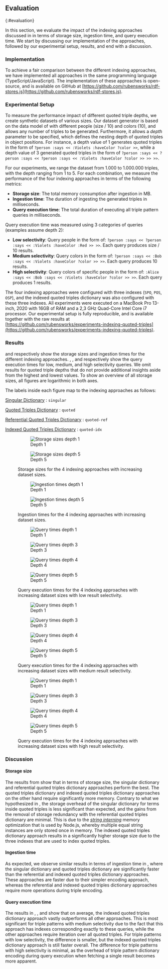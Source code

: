 ## Evaluation
{:#evaluation}

In this section, we evaluate the impact of the indexing approaches discussed in [](#approaches)
in terms of storage size, ingestion time, and query execution time.
We start by discussing our implementation of the approaches,
followed by our experimental setup, results,
and end with a discussion.

### Implementation

To achieve a fair comparison between the different indexing approaches,
we have implemented all approaches in the same programming language (TypeScript/JavaScript).
The implementation of these approaches is open-source,
and is available on GitHub at [https://github.com/rubensworks/rdf-stores.js](https://github.com/rubensworks/rdf-stores.js).

### Experimental Setup

To measure the performance impact of different quoted triple depths,
we create synthetic datasets of various sizes.
Our dataset generator is based on the data model of [](#use-case) with different people (size / 10) and colors (10),
and allows any number of triples to be generated.
Furthermore, it allows a *depth* parameter to be specified, which defines the nesting depth of quoted triples in object positions.
For instance, a depth value of 1 generates quoted triples in the form of `?person :says << :Violets :haveColor ?color >>`,
while a depth value of 3 generated quoted triples in the form of `?person :says << ?person :says << ?person :says << :Violets :haveColor ?color >> >> >>`.

For our experiments, we range the dataset from 1.000 to 1.000.000 triples,
with the depth ranging from 1 to 5.
For each combination, we measure the performance of the four indexing approaches in terms of the following metrics:

* **Storage size**: The total memory consumption after ingestion in MB.
* **Ingestion time**: The duration of ingesting the generated triples in milliseconds.
* **Query execution time**: The total duration of executing all triple pattern queries in milliseconds.

Query execution time was measured using 3 categories of queries (examples assume depth 2):

* **Low selectivity**: Query people in the form of: `?person :says << ?person :says << :Violets :haveColor :Red >> >>`. Each query produces size / 10 results.
* **Medium selectivity**: Query colors in the form of: `?person :says << :Bob :says << :Violets :haveColor ?color >> >>`. Each query produces 10 results.
* **High selectivity**: Query colors of specific people in the form of: `:Alice :says << :Bob :says << :Violets :haveColor ?color >> >>`. Each query produces 1 results.

The four indexing approaches were configured with three indexes (`SPO`, `POS`, `OSP`),
and the indexed quoted triples dictionary was also configured with these three indexes.
All experiments were executed on a MacBook Pro 13-inch, 2020 with 16GB of RAM and a 2,3 GHz Quad-Core Intel Core i7 processor.
Our experimental setup is fully reproducible, and is available together with the raw results at
[https://github.com/rubensworks/experiments-indexing-quoted-triples](https://github.com/rubensworks/experiments-indexing-quoted-triples).

### Results

[](#figure-results-ingest-size) and [](#figure-results-ingest-time) respectively show the storage sizes and ingestion times
for the different indexing approaches.
[](#figure-results-query-low), [](#figure-results-query-med), and [](#figure-results-query-high)
respectively show the query execution times for low, medium, and high selectivity queries.
We omit results for quoted triple depths that do not provide additional insights aside from the highest and lowest values.
To show an overview of all storage sizes, all figures are logarithmic in both axes.

The labels inside each figure map to the indexing approaches as follows:

[Singular Dictionary](#singular-dictionary)
: `singular`

[Quoted Triples Dictionary](#quoted-triples-dictionary)
: `quoted`

[Referential Quoted Triples Dictionary](#referential-quoted-triples-dictionary)
: `quoted-ref`

[Indexed Quoted Triples Dictionary](#indexed-quoted-triples-dictionary)
: `quoted-idx`

<figure id="figure-results-ingest-size" class="results-sidebyside">

<figure id="figure-results-ingest-size-1" class="subfigure">
<img src="img/experiments/results-ingest-size-1.svg" alt="Storage sizes depth 1">
<figcaption markdown="block">
Depth 1
</figcaption>
</figure>

<figure id="figure-results-ingest-size-5" class="subfigure">
<img src="img/experiments/results-ingest-size-5.svg" alt="Storage sizes depth 5">
<figcaption markdown="block">
Depth 5
</figcaption>
</figure>

<figcaption markdown="block">
Storage sizes for the 4 indexing approaches with increasing dataset sizes.
</figcaption>
</figure>


<figure id="figure-results-ingest-time" class="results-sidebyside">

<figure id="figure-results-ingest-time-1" class="subfigure">
<img src="img/experiments/results-ingest-time-1.svg" alt="Ingestion times depth 1">
<figcaption markdown="block">
Depth 1
</figcaption>
</figure>

<figure id="figure-results-ingest-time-5" class="subfigure">
<img src="img/experiments/results-ingest-time-5.svg" alt="Ingestion times depth 5">
<figcaption markdown="block">
Depth 5
</figcaption>
</figure>

<figcaption markdown="block">
Ingestion times for the 4 indexing approaches with increasing dataset sizes.
</figcaption>
</figure>


<figure id="figure-results-query-low" class="results-sidebyside">

<figure id="figure-results-query-low-1" class="subfigure">
<img src="img/experiments/results-query-low-1.svg" alt="Query times depth 1">
<figcaption markdown="block">
Depth 1
</figcaption>
</figure>

<figure id="figure-results-query-low-3" class="subfigure">
<img src="img/experiments/results-query-low-3.svg" alt="Query times depth 3">
<figcaption markdown="block">
Depth 3
</figcaption>
</figure>

<figure id="figure-results-query-low-4" class="subfigure">
<img src="img/experiments/results-query-low-4.svg" alt="Query times depth 4">
<figcaption markdown="block">
Depth 4
</figcaption>
</figure>

<figure id="figure-results-query-low-5" class="subfigure">
<img src="img/experiments/results-query-low-5.svg" alt="Query times depth 5">
<figcaption markdown="block">
Depth 5
</figcaption>
</figure>

<figcaption markdown="block">
Query execution times for the 4 indexing approaches with increasing dataset sizes with low result selectivity.
</figcaption>
</figure>


<figure id="figure-results-query-med" class="results-sidebyside">

<figure id="figure-results-query-med-1" class="subfigure">
<img src="img/experiments/results-query-med-1.svg" alt="Query times depth 1">
<figcaption markdown="block">
Depth 1
</figcaption>
</figure>

<figure id="figure-results-query-med-3" class="subfigure">
<img src="img/experiments/results-query-med-3.svg" alt="Query times depth 3">
<figcaption markdown="block">
Depth 3
</figcaption>
</figure>

<figure id="figure-results-query-med-4" class="subfigure">
<img src="img/experiments/results-query-med-4.svg" alt="Query times depth 4">
<figcaption markdown="block">
Depth 4
</figcaption>
</figure>

<figure id="figure-results-query-med-5" class="subfigure">
<img src="img/experiments/results-query-med-5.svg" alt="Query times depth 5">
<figcaption markdown="block">
Depth 5
</figcaption>
</figure>

<figcaption markdown="block">
Query execution times for the 4 indexing approaches with increasing dataset sizes with medium result selectivity.
</figcaption>
</figure>


<figure id="figure-results-query-high" class="results-sidebyside">

<figure id="figure-results-query-high-1" class="subfigure">
<img src="img/experiments/results-query-high-1.svg" alt="Query times depth 1">
<figcaption markdown="block">
Depth 1
</figcaption>
</figure>

<figure id="figure-results-query-high-3" class="subfigure">
<img src="img/experiments/results-query-high-3.svg" alt="Query times depth 3">
<figcaption markdown="block">
Depth 3
</figcaption>
</figure>

<figure id="figure-results-query-high-4" class="subfigure">
<img src="img/experiments/results-query-high-4.svg" alt="Query times depth 4">
<figcaption markdown="block">
Depth 4
</figcaption>
</figure>

<figure id="figure-results-query-high-5" class="subfigure">
<img src="img/experiments/results-query-high-5.svg" alt="Query times depth 5">
<figcaption markdown="block">
Depth 5
</figcaption>
</figure>

<figcaption markdown="block">
Query execution times for the 4 indexing approaches with increasing dataset sizes with high result selectivity.
</figcaption>
</figure>

### Discussion

#### Storage size

The results from [](#figure-results-ingest-size) show that in terms of storage size,
the singular dictionary and referential quoted triples dictionary approaches perform the best.
The quoted triples dictionary and indexed quoted triples dictionary approaches on the other hand require significantly more memory.
Contrary to what we hypothesized in [](#approaches), the storage overhead of the singular dictionary for terms inside quoted triples
is less significant than expected, and the gains from the removal of storage redundancy with the referential quoted triples dictionary are minimal.
This is due to the [*string interning*](https://www.zhenghao.io/posts/javascript-memory) memory optimization that is used by Node.js,
whereby multiple equal string instances are only stored once in memory.
The indexed quoted triples dictionary approach results in a significantly higher storage size due to the three indexes that are used to index quoted triples.

#### Ingestion time

As expected, we observe similar results in terms of ingestion time in [](#figure-results-ingest-time),
where the singular dictionary and quoted triples dictionary are significantly faster than the referential and indexed quoted triples dictionary approaches.
These approaches are faster due to their simpler encoding approach,
whereas the referential and indexed quoted triples dictionary approaches require more operations during triple encoding.

#### Query execution time

The results in [](#figure-results-query-low), [](#figure-results-query-med), and [](#figure-results-query-high)
show that on average, the indexed quoted triples dictionary approach vastly outperforms all other approaches.
This is most significant for triple patterns with medium selectivity due to the fact that this approach
has indexes corresponding exactly to these queries, while the other approaches require iteration over all quoted triples.
For triple patterns with low selectivity, the difference is smaller, but the indexed quoted triples dictionary approach is still faster overall.
The difference for triple patterns with high selectivity is minimal,
as the overhead of triple pattern dictionary encoding during query execution
when fetching a single result becomes more apparent.
